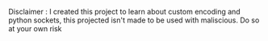 Disclaimer : I created this project to learn about custom encoding and python sockets, this projected isn't made to be used with maliscious. Do so at your own risk